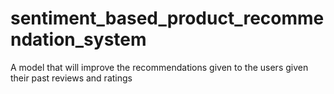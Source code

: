 # sentiment_based_product_recommendation_system
 A model that will improve the recommendations given to the users given their past reviews and ratings
